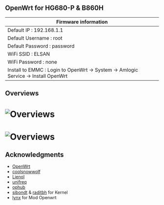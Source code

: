 
## OpenWrt for HG680-P & B860H

|Firmware information
|----------------------------
|Default IP : 192.168.1.1
|Default Username : root
|Default Password : password
|WiFi SSID : ELSAN
|WiFi Password : none
|Install to EMMC : Login to OpenWrt → System → Amlogic Service → Install OpenWrt


## Overviews

# ![Overviews](https://raw.githubusercontent.com/daudgithub1/ElsanWrt/main/overview/1.JPG?raw=true)
# ![Overviews](https://raw.githubusercontent.com/daudgithub1/ElsanWrt/main/overview/1.JPG?raw=true)

## Acknowledgments

- [OpenWrt](https://github.com/openwrt/openwrt)
- [coolsnowwolf](https://github.com/coolsnowwolf/lede)
- [Lienol](https://github.com/Lienol/openwrt)
- [unifreq](https://github.com/unifreq/openwrt_packit)
- [ophub](https://github.com/ophub/amlogic-s9xxx-openwrt)
- [sibondt](https://facebook.com/sibondt) & [raditbh](https://t.me/radityabh) for Kernel
- [lynx](https://github.com/3k0jun1/lynx) for Mod Openwrt
